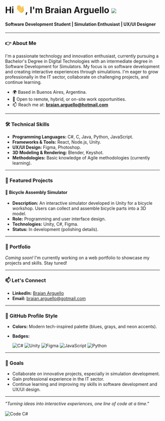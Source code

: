 
# Hi <img src="https://raw.githubusercontent.com/ABSphreak/ABSphreak/master/gifs/Hi.gif" width="30px">, I'm Braian Arguello  <img src="https://media.giphy.com/media/M9gbBd9nbDrOTu1Mqx/giphy.gif" width="100"/>
  
#### Software Development Student | Simulation Enthusiast | UX/UI Designer  

---

### 👉 About Me  
I'm a passionate technology and innovation enthusiast, currently pursuing a Bachelor's Degree in Digital Technologies with an intermediate degree in Software Development for Simulators. My focus is on software development and creating interactive experiences through simulations. I'm eager to grow professionally in the IT sector, collaborate on challenging projects, and continue learning.  

- 🌍 Based in Buenos Aires, Argentina.  
- 💼 Open to remote, hybrid, or on-site work opportunities.  
- 📫 Reach me at: **braian.arguello@hotmail.com**  

---

### 🛠️ Technical Skills  
- **Programming Languages:** C#, C, Java, Python, JavaScript.  
- **Frameworks & Tools:** React, Node.js, Unity.  
- **UX/UI Design:** Figma, Photoshop.  
- **3D Modeling & Rendering:** Blender, Keyshot.  
- **Methodologies:** Basic knowledge of Agile methodologies (currently learning).  

---

### 🚀 Featured Projects  

#### 🚴 Bicycle Assembly Simulator  
- **Description:** An interactive simulator developed in Unity for a bicycle workshop. Users can collect and assemble bicycle parts into a 3D model.  
- **Role:** Programming and user interface design.  
- **Technologies:** Unity, C#, Figma.  
- **Status:** In development (polishing details).  

---

### 📂 Portfolio  
*Coming soon!* I'm currently working on a web portfolio to showcase my projects and skills. Stay tuned!  

---

### 📫 Let's Connect  
- **LinkedIn:** [Braian Arguello](https://www.linkedin.com/in/braian-arguello)  
- **Email:** braian.arguello@gotmail.com  

---

### 🎨 GitHub Profile Style  
- **Colors:** Modern tech-inspired palette (blues, grays, and neon accents).  
- **Badges:**  

  ![C#](https://img.shields.io/badge/C%23-239120?style=for-the-badge&logo=c-sharp&logoColor=white)
  ![Unity](https://img.shields.io/badge/Unity-100000?style=for-the-badge&logo=unity&logoColor=white)
  ![Figma](https://img.shields.io/badge/Figma-F24E1E?style=for-the-badge&logo=figma&logoColor=white)
  ![JavaScript](https://img.shields.io/badge/JavaScript-F7DF1E?style=for-the-badge&logo=javascript&logoColor=black)
  ![Python](https://img.shields.io/badge/Python-3776AB?style=for-the-badge&logo=python&logoColor=white)

---

### 🌟 Goals  
- Collaborate on innovative projects, especially in simulation development.  
- Gain professional experience in the IT sector.  
- Continue learning and improving my skills in software development and UX/UI design.  

---

*"Turning ideas into interactive experiences, one line of code at a time."*  

<img src = 'https://media0.giphy.com/media/v1.Y2lkPTc5MGI3NjExcjVyd3dyOWR2ZWZwMmtuYWIydjYyNWNvc2R6bGg5ejhmbzJwZWdjZSZlcD12MV9pbnRlcm5hbF9naWZfYnlfaWQmY3Q9Zw/xT9IgzoKnwFNmISR8I/giphy.gif' alt = 'Code C#' align='center'/>
<!--## Hi there 👋 Braian Arguello | Estudiante de Licenciatura en Tecnologías Digitales
<!--### 👋 Sobre Mí
Soy un apasionado de la tecnología y la innovación, actualmente cursando la Licenciatura en Tecnologías Digitales con un título intermedio de Técnico Superior en Desarrollo de Software de Simuladores. Mi enfoque está en el desarrollo de software y la creación de experiencias interactivas a través de simulaciones. Busco oportunidades para crecer profesionalmente en el sector IT, colaborar en proyectos desafiantes y seguir aprendiendo.

### 🛠️ Habilidades Técnicas
- **Lenguajes de Programación:** C#, C, Java, Python, JavaScript.
- **Frameworks y Herramientas:** React, Node.js, Unity.
- **Diseño UX/UI:** Figma, Photoshop.
- **Modelado 3D y Renderizado:** Blender, Keyshot.

### 📫 Contacto
- **Email:** braian.arguello@gotmail.com
- **LinkedIn:** [Braian Arguello](https://www.linkedin.com/in/braian-arguello)
- **Ubicación:** Capital Federal, Buenos Aires, Argentina.
- **Disponibilidad:** Remoto, híbrido o presencial.

  
- ![C#](https://img.shields.io/badge/C%23-239120?style=for-the-badge&logo=c-sharp&logoColor=white)
![Unity](https://img.shields.io/badge/Unity-100000?style=for-the-badge&logo=unity&logoColor=white)
<!--
**braianpipi/braianpipi** is a ✨ _special_ ✨ repository because its `README.md` (this file) appears on your GitHub profile.

Here are some ideas to get you started:

- 🔭 I’m currently working on ...
- 🌱 I’m currently learning ...
- 👯 I’m looking to collaborate on ...
- 🤔 I’m looking for help with ...
- 💬 Ask me about ...
- 📫 How to reach me: ...
- 😄 Pronouns: ...
- ⚡ Fun fact: ...
-->
